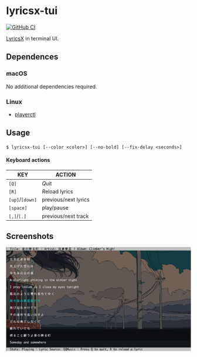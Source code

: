 # lyricsx-tui

[![GitHub CI](https://github.com/suransea/lyricsx-tui/workflows/CI/badge.svg)](https://github.com/suransea/lyricsx-tui/actions)

[LyricsX](https://github.com/ddddxxx/LyricsX) in terminal UI.

## Dependences

### macOS

No additional dependencies required.

### Linux

- [playerctl](https://github.com/altdesktop/playerctl)

## Usage

```
$ lyricsx-tui [--color <color>] [--no-bold] [--fix-delay <seconds>]
```

#### Keyboard actions

| KEY             | ACTION               |
|-----------------|----------------------|
| `[Q]`           | *Q*uit               |
| `[R]`           | *R*eload lyrics      |
| `[up]`/`[down]` | previous/next lyrics |
| `[space]`       | play/pause           |
| `[,]`/`[.]`     | previous/next track  |


## Screenshots

![screenshot.png](.assets/screenshot.png)
